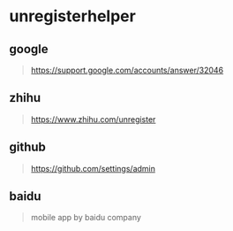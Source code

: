 unregisterhelper
==

## google
>https://support.google.com/accounts/answer/32046

## zhihu
>https://www.zhihu.com/unregister

## github
>https://github.com/settings/admin

## baidu
>mobile app by baidu company
